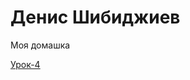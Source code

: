 # Денис Шибиджиев
Моя домашка

[Урок-4](https://renko-hens.github.io/4lessons/src/ "Книга Lorema содержит очень много рыбы")
